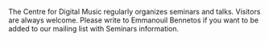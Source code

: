 The Centre for Digital Music regularly organizes seminars and talks. Visitors are always welcome.
Please write to Emmanouil Bennetos if you want to be added to our mailing list with Seminars information. 
